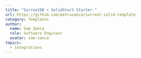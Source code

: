 ```yaml
---
title: "SurrealDB + SolidStart Starter."
url: https://github.com/metruzanca/surreal-solid-template
category: Templates
author:
  name: Sam Zanca
  role: Software Engineer
  avatar: sam-zanca
topics:
  - integrations
---
```



